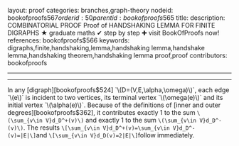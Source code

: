 layout: proof
categories: branches,graph-theory
nodeid: bookofproofs$567
orderid: 50
parentid: bookofproofs$565
title: 
description: COMBINATORIAL PROOF Proof of HANDSHAKING LEMMA FOR FINITE DIGRAPHS &#9733; graduate maths &#10004; step by step &#10010; visit BookOfProofs now!
references: bookofproofs$566
keywords: digraphs,finite,handshaking,lemma,handshaking lemma,handshake lemma,handshaking theorem,handshaking lemma proof,proof
contributors: bookofproofs

---


---

In any [digraph][bookofproofs$524] `\(D=(V,E,\alpha,\omega)\)`, each edge `\(e\)` is incident to two vertices, its terminal vertex `\(\omega(e)\)` and its initial vertex `\(\alpha(e)\)`. Because of the definitions of [inner and outer degrees][bookofproofs$362], it contributes exactly 1 to the sum `\(\sum_{v\in V}d_D^+(v)\)` and exactly 1 to the sum `\(\sum_{v\in V}d_D^-(v)\)`. The results `\[\sum_{v\in V}d_D^+(v)=\sum_{v\in V}d_D^-(v)=|E|\]`and `\[\sum_{v\in V}d_D(v)=2|E|\]`follow immediately.
